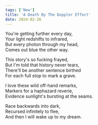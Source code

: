 ```yaml
---
tags: ['New']
title: 'A Death By The Doppler Effect'
date: 2024-02-26
---
```


You're getting further every day,  
Your light redshifts to infrared,  
But every photon through my head,  
Comes out blue the other way.

This story's so fucking frayed,  
But I'm told that history never tears,  
There'll be another sentence birthed  
For each full stop to mark a grave.

I love these wild off-hand remarks,  
Markers for a haphazard reverie,  
Evidence sunlight's bursting at the seams.

Race backwards into dark,  
Recursed infinitely to flee,  
And then I will wake up to my dream.  

